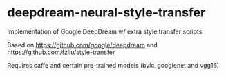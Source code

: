 # deepdream-neural-style-transfer
Implementation of Google DeepDream w/ extra style transfer scripts

Based on https://github.com/google/deepdream and https://github.com/fzliu/style-transfer

Requires caffe and certain pre-trained models (bvlc_googlenet and vgg16)
